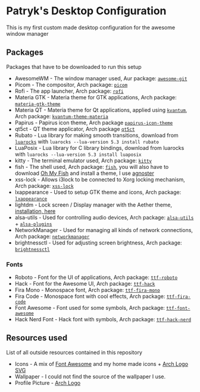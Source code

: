 # Patryk's Desktop Configuration

This is my first custom made desktop configuration for the awesome window manager

## Packages
Packages that have to be downloaded to run this setup
- AwesomeWM - The window manager used, Aur package: [`awesome-git`](https://aur.archlinux.org/packages/awesome-git)
- Picom - The compositor, Arch package: [`picom`](https://archlinux.org/packages/community/x86_64/picom)
- Rofi - The app launcher, Arch package: [`rofi`](https://archlinux.org/packages/community/x86_64/rofi)
- Materia GTK - Materia theme for GTK applications, Arch package: [`materia-gtk-theme`](https://archlinux.org/packages/community/any/materia-gtk-theme)
- Materia QT - Materia theme for Qt applications, applied using [`kvantum`](https://archlinux.org/packages/community/x86_64/kvantum), Arch package: [`kvantum-theme-materia`](https://archlinux.org/packages/community/any/kvantum-theme-materia)
- Papirus - Papirus icon theme, Arch package [`papirus-icon-theme`](https://archlinux.org/packages/community/any/papirus-icon-theme)
- qt5ct - QT theme applicator, Arch package [`qt5ct`](https://archlinux.org/packages/community/x86_64/qt5ct)
- Rubato - Lua library for making smooth transitions, download from [`luarocks`](https://archlinux.org/packages/community/any/luarocks) with `luarocks --lua-version 5.3 install rubato`
- LuaPosix - Lua library for C library bindings, download from luarocks with `luarocks --lua-version 5.3 install luaposix`
- kitty - The terminal emulator used, Arch package: [`kitty`](https://archlinux.org/packages/community/x86_64/kitty)
- fish - The shell used, Arch package: [`fish`](https://archlinux.org/packages/community/x86_64/fish), you will also have to download [Oh My Fish](https://github.com/oh-my-fish/oh-my-fish#installation) and install a theme, I use [agnoster](https://github.com/oh-my-fish/theme-agnoster)
- xss-lock - Allows i3lock to be connected to Xorg locking mechanism, Arch package: [`xss-lock`](https://archlinux.org/packages/community/x86_64/xss-lock)
- lxappearance - Used to setup GTK theme and icons, Arch package: [`lxappearance`](https://archlinux.org/packages/community/x86_64/lxappearance)
- lightdm - Lock screen / Display manager with the Aether theme, [installation, here](https://github.com/NoiSek/Aether#installation)
- alsa-utils - Used for controlling audio devices, Arch package: [`alsa-utils`](https://archlinux.org/packages/extra/x86_64/alsa-utils) + [`alsa-plugins`](https://archlinux.org/packages/extra/x86_64/alsa-plugins)
- NetworkManager - Used for managing all kinds of network connections, Arch package: [`networkmanager`](https://archlinux.org/packages/extra/x86_64/networkmanager)
- brightnessctl - Used for adjusting screen brightness, Arch package: [`brightnessctl`](https://archlinux.org/packages/community/x86_64/brightnessctl)

### Fonts
- Roboto - Font for the UI of applications, Arch package: [`ttf-roboto`](https://archlinux.org/packages/community/any/ttf-roboto)
- Hack - Font for the Awesome UI, Arch package: [`ttf-hack`](https://archlinux.org/packages/extra/any/ttf-hack)
- Fira Mono - Monospace font, Arch package: [`ttf-fira-mono`](https://archlinux.org/packages/community/any/ttf-fira-mono)
- Fira Code - Monospace font with cool effects, Arch package: [`ttf-fira-code`](https://archlinux.org/packages/community/any/ttf-fira-code)
- Font Awesome - Font used for some symbols, Arch package: [`ttf-font-awesome`](https://archlinux.org/packages/community/any/ttf-font-awesome)
- Hack Nerd Font - Hack font with symbols, Arch package: [`ttf-hack-nerd`](https://archlinux.org/packages/community/any/ttf-hack-nerd)

## Resources used
List of all outside resources contained in this repository
- Icons - A mix of [Font Awesome](https://fontawesome.com) and my home made icons + [Arch Logo SVG](https://commons.wikimedia.org/wiki/File:Archlinux-icon-crystal-64.svg)
- Wallpaper - I could not find the source of the wallpaper I use.
- Profile Picture - [Arch Logo](https://www.iconfinder.com/icons/386451/arch_linux_archlinux_icon)
